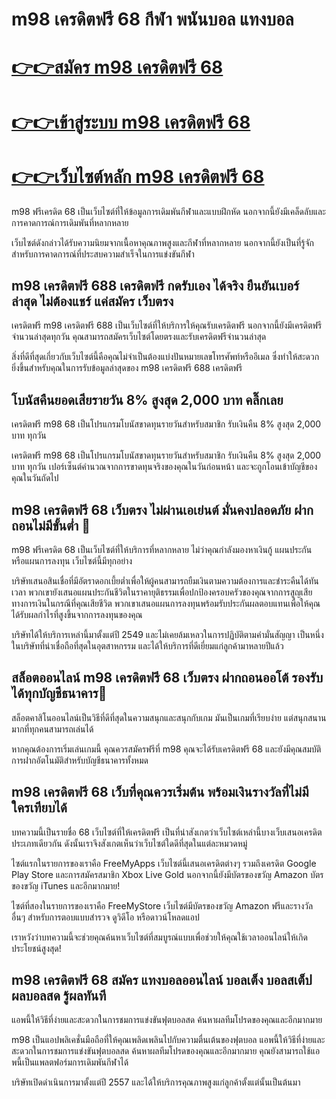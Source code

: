 <h1>
<a href="#m98-%E0%B9%80%E0%B8%84%E0%B8%A3%E0%B8%94%E0%B8%B4%E0%B8%95%E0%B8%9F%E0%B8%A3%E0%B8%B5-68-%E0%B8%81%E0%B8%B5%E0%B8%AC%E0%B8%B2-%E0%B8%9E%E0%B8%99%E0%B8%B1%E0%B8%99%E0%B8%9A%E0%B8%AD%E0%B8%A5-%E0%B9%81%E0%B8%97%E0%B8%87%E0%B8%9A%E0%B8%AD%E0%B8%A5" aria-hidden="true"></a>m98 เครดิตฟรี 68 กีฬา พนันบอล แทงบอล</h1>
<h1>
<a href="#%E0%B8%AA%E0%B8%A1%E0%B8%B1%E0%B8%84%E0%B8%A3-m98-%E0%B9%80%E0%B8%84%E0%B8%A3%E0%B8%94%E0%B8%B4%E0%B8%95%E0%B8%9F%E0%B8%A3%E0%B8%B5-68" aria-hidden="true"></a><a href="https://bit.ly/3A6gttx">👉👉สมัคร m98 เครดิตฟรี 68</a>
</h1>
<h1>
<a href="#%E0%B9%80%E0%B8%82%E0%B9%89%E0%B8%B2%E0%B8%AA%E0%B8%B9%E0%B9%88%E0%B8%A3%E0%B8%B0%E0%B8%9A%E0%B8%9A-m98-%E0%B9%80%E0%B8%84%E0%B8%A3%E0%B8%94%E0%B8%B4%E0%B8%95%E0%B8%9F%E0%B8%A3%E0%B8%B5-68" aria-hidden="true"></a><a href="https://bit.ly/3A6gttx">👉👉เข้าสู่ระบบ m98 เครดิตฟรี 68</a>
</h1>
<h1>
<a href="#%E0%B9%80%E0%B8%A7%E0%B9%87%E0%B8%9A%E0%B9%84%E0%B8%8B%E0%B8%95%E0%B9%8C%E0%B8%AB%E0%B8%A5%E0%B8%B1%E0%B8%81-m98-%E0%B9%80%E0%B8%84%E0%B8%A3%E0%B8%94%E0%B8%B4%E0%B8%95%E0%B8%9F%E0%B8%A3%E0%B8%B5-68" aria-hidden="true"></a><a href="https://bit.ly/3A6gttx">👉👉เว็บไซต์หลัก m98 เครดิตฟรี 68</a>
</h1>
<p>m98 ฟรีเครดิต 68 เป็นเว็บไซต์ที่ให้ข้อมูลการเดิมพันกีฬาและแบบฝึกหัด นอกจากนี้ยังมีเคล็ดลับและการคาดการณ์การเดิมพันที่หลากหลาย</p>
<p>เว็บไซต์ดังกล่าวได้รับความนิยมจากเนื้อหาคุณภาพสูงและกีฬาที่หลากหลาย นอกจากนี้ยังเป็นที่รู้จักสำหรับการคาดการณ์ที่ประสบความสำเร็จในการแข่งขันกีฬา</p>
<h2>
<a href="#m98-%E0%B9%80%E0%B8%84%E0%B8%A3%E0%B8%94%E0%B8%B4%E0%B8%95%E0%B8%9F%E0%B8%A3%E0%B8%B5-688-%E0%B9%80%E0%B8%84%E0%B8%A3%E0%B8%94%E0%B8%B4%E0%B8%95%E0%B8%9F%E0%B8%A3%E0%B8%B5-%E0%B8%81%E0%B8%94%E0%B8%A3%E0%B8%B1%E0%B8%9A%E0%B9%80%E0%B8%AD%E0%B8%87-%E0%B9%84%E0%B8%94%E0%B9%89%E0%B8%88%E0%B8%A3%E0%B8%B4%E0%B8%87-%E0%B8%A2%E0%B8%B7%E0%B8%99%E0%B8%A2%E0%B8%B1%E0%B8%99%E0%B9%80%E0%B8%9A%E0%B8%AD%E0%B8%A3%E0%B9%8C-%E0%B8%A5%E0%B9%88%E0%B8%B2%E0%B8%AA%E0%B8%B8%E0%B8%94-%E0%B9%84%E0%B8%A1%E0%B9%88%E0%B8%95%E0%B9%89%E0%B8%AD%E0%B8%87%E0%B9%81%E0%B8%8A%E0%B8%A3%E0%B9%8C-%E0%B9%81%E0%B8%84%E0%B9%88%E0%B8%AA%E0%B8%A1%E0%B8%B1%E0%B8%84%E0%B8%A3-%E0%B9%80%E0%B8%A7%E0%B9%87%E0%B8%9A%E0%B8%95%E0%B8%A3%E0%B8%87" aria-hidden="true"></a>m98 เครดิตฟรี 688 เครดิตฟรี กดรับเอง ได้จริง ยืนยันเบอร์ ล่าสุด ไม่ต้องแชร์ แค่สมัคร เว็บตรง</h2>
<p>เครดิตฟรี m98 เครดิตฟรี 688 เป็นเว็บไซต์ที่ให้บริการให้คุณรับเครดิตฟรี นอกจากนี้ยังมีเครดิตฟรีจำนวนล่าสุดทุกวัน คุณสามารถสมัครเว็บไซต์โดยตรงและรับเครดิตฟรีจำนวนล่าสุด</p>
<p>สิ่งที่ดีที่สุดเกี่ยวกับเว็บไซต์นี้คือคุณไม่จำเป็นต้องแบ่งปันหมายเลขโทรศัพท์หรืออีเมล ซึ่งทำให้สะดวกยิ่งขึ้นสำหรับคุณในการรับข้อมูลล่าสุดของ m98 เครดิตฟรี 688 เครดิตฟรี</p>
<h2>
<a href="#%E0%B9%82%E0%B8%9A%E0%B8%99%E0%B8%B1%E0%B8%AA%E0%B8%84%E0%B8%B7%E0%B8%99%E0%B8%A2%E0%B8%AD%E0%B8%94%E0%B9%80%E0%B8%AA%E0%B8%B5%E0%B8%A2%E0%B8%A3%E0%B8%B2%E0%B8%A2%E0%B8%A7%E0%B8%B1%E0%B8%99-8-%E0%B8%AA%E0%B8%B9%E0%B8%87%E0%B8%AA%E0%B8%B8%E0%B8%94-2000-%E0%B8%9A%E0%B8%B2%E0%B8%97-%E0%B8%84%E0%B8%A5%E0%B8%B4%E0%B9%8A%E0%B8%81%E0%B9%80%E0%B8%A5%E0%B8%A2" aria-hidden="true"></a>โบนัสคืนยอดเสียรายวัน 8% สูงสุด 2,000 บาท คลิ๊กเลย</h2>
<p>เครดิตฟรี m98 68 เป็นโปรแกรมโบนัสขาดทุนรายวันสำหรับสมาชิก รับเงินคืน 8% สูงสุด 2,000 บาท ทุกวัน</p>
<p>เครดิตฟรี m98 68 เป็นโปรแกรมโบนัสขาดทุนรายวันสำหรับสมาชิก รับเงินคืน 8% สูงสุด 2,000 บาท ทุกวัน เปอร์เซ็นต์คำนวณจากการขาดทุนจริงของคุณในวันก่อนหน้า และจะถูกโอนเข้าบัญชีของคุณในวันถัดไป</p>
<h2>
<a href="#m98-%E0%B9%80%E0%B8%84%E0%B8%A3%E0%B8%94%E0%B8%B4%E0%B8%95%E0%B8%9F%E0%B8%A3%E0%B8%B5-68-%E0%B9%80%E0%B8%A7%E0%B9%87%E0%B8%9A%E0%B8%95%E0%B8%A3%E0%B8%87-%E0%B9%84%E0%B8%A1%E0%B9%88%E0%B8%9C%E0%B9%88%E0%B8%B2%E0%B8%99%E0%B9%80%E0%B8%AD%E0%B9%80%E0%B8%A2%E0%B9%88%E0%B8%99%E0%B8%95%E0%B9%8C-%E0%B8%A1%E0%B8%B1%E0%B9%88%E0%B8%99%E0%B8%84%E0%B8%87%E0%B8%9B%E0%B8%A5%E0%B8%AD%E0%B8%94%E0%B8%A0%E0%B8%B1%E0%B8%A2-%E0%B8%9D%E0%B8%B2%E0%B8%81%E0%B8%96%E0%B8%AD%E0%B8%99%E0%B9%84%E0%B8%A1%E0%B9%88%E0%B8%A1%E0%B8%B5%E0%B8%82%E0%B8%B1%E0%B9%89%E0%B8%99%E0%B8%95%E0%B9%88%E0%B8%B3-" aria-hidden="true"></a>m98 เครดิตฟรี 68 เว็บตรง ไม่ผ่านเอเย่นต์ มั่นคงปลอดภัย ฝากถอนไม่มีขั้นต่ำ 🎰</h2>
<p>m98 ฟรีเครดิต 68 เป็นเว็บไซต์ที่ให้บริการที่หลากหลาย ไม่ว่าคุณกำลังมองหาเงินกู้ แผนประกัน หรือแผนการลงทุน เว็บไซต์นี้มีทุกอย่าง</p>
<p>บริษัทเสนอสินเชื่อที่มีอัตราดอกเบี้ยต่ำเพื่อให้ผู้คนสามารถยืมเงินตามความต้องการและชำระคืนได้ทันเวลา พวกเขายังเสนอแผนประกันชีวิตในราคายุติธรรมเพื่อปกป้องครอบครัวของคุณจากการสูญเสียทางการเงินในกรณีที่คุณเสียชีวิต พวกเขาเสนอแผนการลงทุนพร้อมรับประกันผลตอบแทนเพื่อให้คุณได้รับผลกำไรที่สูงขึ้นจากการลงทุนของคุณ</p>
<p>บริษัทได้ให้บริการเหล่านี้มาตั้งแต่ปี 2549 และไม่เคยล้มเหลวในการปฏิบัติตามคำมั่นสัญญา เป็นหนึ่งในบริษัทที่น่าเชื่อถือที่สุดในอุตสาหกรรม และได้ให้บริการที่ดีเยี่ยมแก่ลูกค้ามาหลายปีแล้ว</p>
<h2>
<a href="#%E0%B8%AA%E0%B8%A5%E0%B9%87%E0%B8%AD%E0%B8%95%E0%B8%AD%E0%B8%AD%E0%B8%99%E0%B9%84%E0%B8%A5%E0%B8%99%E0%B9%8C-m98-%E0%B9%80%E0%B8%84%E0%B8%A3%E0%B8%94%E0%B8%B4%E0%B8%95%E0%B8%9F%E0%B8%A3%E0%B8%B5-68-%E0%B9%80%E0%B8%A7%E0%B9%87%E0%B8%9A%E0%B8%95%E0%B8%A3%E0%B8%87-%E0%B8%9D%E0%B8%B2%E0%B8%81%E0%B8%96%E0%B8%AD%E0%B8%99%E0%B8%AD%E0%B8%AD%E0%B9%82%E0%B8%95%E0%B9%89-%E0%B8%A3%E0%B8%AD%E0%B8%87%E0%B8%A3%E0%B8%B1%E0%B8%9A%E0%B9%84%E0%B8%94%E0%B9%89%E0%B8%97%E0%B8%B8%E0%B8%81%E0%B8%9A%E0%B8%B1%E0%B8%8D%E0%B8%8A%E0%B8%B5%E0%B8%98%E0%B8%99%E0%B8%B2%E0%B8%84%E0%B8%B2%E0%B8%A3" aria-hidden="true"></a>สล็อตออนไลน์ m98 เครดิตฟรี 68 เว็บตรง ฝากถอนออโต้ รองรับได้ทุกบัญชีธนาคาร🎰</h2>
<p>สล็อตคาสิโนออนไลน์เป็นวิธีที่ดีที่สุดในความสนุกและสนุกกับเกม มันเป็นเกมที่เรียบง่าย แต่สนุกสนานมากที่ทุกคนสามารถเล่นได้</p>
<p>หากคุณต้องการเริ่มเล่นเกมนี้ คุณควรสมัครฟรีที่ m98 คุณจะได้รับเครดิตฟรี 68 และยังมีคุณสมบัติการฝากอัตโนมัติสำหรับบัญชีธนาคารทั้งหมด</p>
<h2>
<a href="#m98-%E0%B9%80%E0%B8%84%E0%B8%A3%E0%B8%94%E0%B8%B4%E0%B8%95%E0%B8%9F%E0%B8%A3%E0%B8%B5-68-%E0%B9%80%E0%B8%A7%E0%B9%87%E0%B8%9A%E0%B8%97%E0%B8%B5%E0%B9%88%E0%B8%84%E0%B8%B8%E0%B8%93%E0%B8%84%E0%B8%A7%E0%B8%A3%E0%B9%80%E0%B8%A3%E0%B8%B4%E0%B9%88%E0%B8%A1%E0%B8%95%E0%B9%89%E0%B8%99-%E0%B8%9E%E0%B8%A3%E0%B9%89%E0%B8%AD%E0%B8%A1%E0%B9%80%E0%B8%87%E0%B8%B4%E0%B8%99%E0%B8%A3%E0%B8%B2%E0%B8%87%E0%B8%A7%E0%B8%B1%E0%B8%A5%E0%B8%97%E0%B8%B5%E0%B9%88%E0%B9%84%E0%B8%A1%E0%B9%88%E0%B8%A1%E0%B8%B5%E0%B9%83%E0%B8%84%E0%B8%A3%E0%B9%80%E0%B8%97%E0%B8%B5%E0%B8%A2%E0%B8%9A%E0%B9%84%E0%B8%94%E0%B9%89" aria-hidden="true"></a>m98 เครดิตฟรี 68 เว็บที่คุณควรเริ่มต้น พร้อมเงินรางวัลที่ไม่มีใครเทียบได้</h2>
<p>บทความนี้เป็นรายชื่อ 68 เว็บไซต์ที่ให้เครดิตฟรี เป็นที่น่าสังเกตว่าเว็บไซต์เหล่านี้บางเว็บเสนอเครดิตประเภทเดียวกัน ดังนั้นเราจึงสังเกตเห็นว่าเว็บไซต์ใดดีที่สุดในแต่ละหมวดหมู่</p>
<p>ไซต์แรกในรายการของเราคือ FreeMyApps เว็บไซต์นี้เสนอเครดิตต่างๆ รวมถึงเครดิต Google Play Store และการสมัครสมาชิก Xbox Live Gold นอกจากนี้ยังมีบัตรของขวัญ Amazon บัตรของขวัญ iTunes และอีกมากมาย!</p>
<p>ไซต์ที่สองในรายการของเราคือ FreeMyStore เว็บไซต์มีบัตรของขวัญ Amazon ฟรีและรางวัลอื่นๆ สำหรับการตอบแบบสำรวจ ดูวิดีโอ หรือดาวน์โหลดแอป</p>
<p>เราหวังว่าบทความนี้จะช่วยคุณค้นหาเว็บไซต์ที่สมบูรณ์แบบเพื่อช่วยให้คุณใช้เวลาออนไลน์ให้เกิดประโยชน์สูงสุด!</p>
<h2>
<a href="#m98-%E0%B9%80%E0%B8%84%E0%B8%A3%E0%B8%94%E0%B8%B4%E0%B8%95%E0%B8%9F%E0%B8%A3%E0%B8%B5-68-%E0%B8%AA%E0%B8%A1%E0%B8%B1%E0%B8%84%E0%B8%A3-%E0%B9%81%E0%B8%97%E0%B8%87%E0%B8%9A%E0%B8%AD%E0%B8%A5%E0%B8%AD%E0%B8%AD%E0%B8%99%E0%B9%84%E0%B8%A5%E0%B8%99%E0%B9%8C-%E0%B8%9A%E0%B8%AD%E0%B8%A5%E0%B9%80%E0%B8%95%E0%B9%87%E0%B8%87-%E0%B8%9A%E0%B8%AD%E0%B8%A5%E0%B8%AA%E0%B9%80%E0%B8%95%E0%B9%87%E0%B8%9B-%E0%B8%9C%E0%B8%A5%E0%B8%9A%E0%B8%AD%E0%B8%A5%E0%B8%AA%E0%B8%94-%E0%B8%A3%E0%B8%B9%E0%B9%89%E0%B8%9C%E0%B8%A5%E0%B8%97%E0%B8%B1%E0%B8%99%E0%B8%97%E0%B8%B5" aria-hidden="true"></a>m98 เครดิตฟรี 68 สมัคร แทงบอลออนไลน์ บอลเต็ง บอลสเต็ป ผลบอลสด รู้ผลทันที</h2>
<p>แอพนี้ให้วิธีที่ง่ายและสะดวกในการชมการแข่งขันฟุตบอลสด ค้นหาผลทีมโปรดของคุณและอีกมากมาย</p>
<p>m98 เป็นแอปพลิเคชั่นมือถือที่ให้คุณเพลิดเพลินไปกับความตื่นเต้นของฟุตบอล แอพนี้ให้วิธีที่ง่ายและสะดวกในการชมการแข่งขันฟุตบอลสด ค้นหาผลทีมโปรดของคุณและอีกมากมาย คุณยังสามารถใช้แอพนี้เป็นแพลตฟอร์มการเดิมพันกีฬาได้</p>
<p>บริษัทเปิดดำเนินการมาตั้งแต่ปี 2557 และได้ให้บริการคุณภาพสูงแก่ลูกค้าตั้งแต่นั้นเป็นต้นมา</p>

